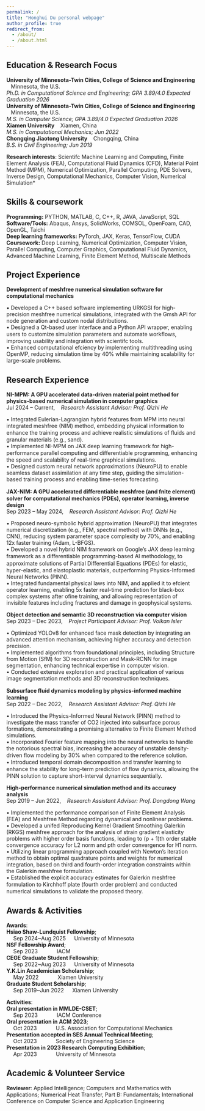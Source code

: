 ```yaml
---
permalink: /
title: "Honghui Du personal webpage"
author_profile: true
redirect_from: 
  - /about/
  - /about.html
---
```



Education & Research Focus
------
**University of Minnesota-Twin Cities, College of Science and Engineering** &nbsp;&nbsp; Minnesota, the U.S. <br>
*Ph.D. in Computational Science and Engineering; GPA 3.89/4.0 	Expected Graduation 2026* <br>
**University of Minnesota-Twin Cities, College of Science and Engineering** &nbsp;&nbsp; Minnesota, the U.S. <br>
*M.S. in Computer Science; GPA 3.89/4.0 	Expected Graduation 2026* <br>
**Xiamen University** &nbsp;&nbsp; Xiamen, China <br>
*M.S. in Computational Mechanics; 	Jun 2022* <br>
**Chongqing Jiaotong University** &nbsp;&nbsp; Chongqing, China <br>
*B.S. in Civil Engineering; 	Jun 2019* 

**Research interests**: Scientifc Machine Learning and Computing, Finite Element Analysis (FEA), Computational Fluid Dynamics (CFD), Material Point Method (MPM), Numerical Optimization, Parallel Computing, PDE Solvers, Inverse Design, Computational Mechanics, Computer Vision, Numerical Simulation* 

Skills & coursework
------
**Programming:** PYTHON, MATLAB, C, C++, R, JAVA, JavaScript, SQL <br>
**Software/Tools:** Abaqus, Ansys, SolidWorks, COMSOL, OpenFoam, CAD, OpenGL, Taichi <br>
**Deep learning frameworks:** PyTorch, JAX, Keras, TensorFlow, CUDA <br>
**Coursework:** Deep Learning, Numerical Optimization, Computer Vision, Parallel Computing, Computer Graphics, Computational Fluid Dynamics, Advanced Machine Learning, Finite Element Method, Multiscale Methods <br>

Project Experience
------
**Development of meshfree numerical simulation software for computational mechanics** 

• Developed a C++ based software implementing URKGSI for high-precision meshfree numerical simulations, integrated with the Gmsh API for node generation and custom nodal distributions. <br>
• Designed a Qt-based user interface and a Python API wrapper, enabling users to customize simulation parameters and automate workﬂows, improving usability and integration with scientifc tools. <br>
• Enhanced computational efciency by implementing multithreading using OpenMP, reducing simulation time by 40% while maintaining scalability for large-scale problems. <br>

Research Experience
------
**NI-MPM: A GPU accelerated data-driven material point method for physics-based numerical simulation in computer graphics** <br>
Jul 2024 – Current, &nbsp;&nbsp; *Research Assistant Advisor: Prof. Qizhi He* 

• Integrated Eulerian-Lagrangian hybrid features from MPM into neural integrated meshfree (NIM) method, embedding physical information to enhance the training process and achieve realistic simulations of ﬂuids and granular materials (e.g., sand). <br>
• Implemented NI-MPM on JAX deep learning framework for high-performance parallel computing and diﬀerentiable programming, enhancing the speed and scalability of real-time graphical simulations. <br>
• Designed custom neural network approximations (NeuroPU) to enable seamless dataset assimilation at any time step, guiding the simulation-based training process and enabling time-series forecasting. 

**JAX-NIM: A GPU accelerated diﬀerentiable meshfree (and fnite element) solver for computational mechanics (PDEs), operator learning, inverse design** <br>
Sep 2023 – May 2024, &nbsp;&nbsp; *Research Assistant Advisor: Prof. Qizhi He* 

• Proposed neuro-symbolic hybrid approximation (NeuroPU) that integrates numerical discretization (e.g., FEM, spectral method) with DNNs (e.g., CNN), reducing system parameter space complexity by 70%, and enabling 12x faster training (Adam, L-BFGS). <br>
• Developed a novel hybrid NIM framework on Google’s JAX deep learning framework as a diﬀerentiable programming-based AI methodology, to approximate solutions of Partial Diﬀerential Equations (PDEs) for elastic, hyper-elastic, and elastoplastic materials, outperforming Physics-Informed Neural Networks (PINN). <br>
• Integrated fundamental physical laws into NIM, and applied it to efcient operator learning, enabling 5x faster real-time prediction for black-box complex systems after ofine training, and allowing representation of invisible features including fractures and damage in geophysical systems. 

**Object detection and semantic 3D reconstruction via computer vision** <br> 
Sep 2023 – Dec 2023, &nbsp;&nbsp; *Project Participant Advisor: Prof. Volkan Isler* 

• Optimized YOLOv8 for enhanced face mask detection by integrating an advanced attention mechanism, achieving higher accuracy and detection precision. <br>
• Implemented algorithms from foundational principles, including Structure from Motion (SfM) for 3D reconstruction and Mask-RCNN for image segmentation, enhancing technical expertise in computer vision. <br>
• Conducted extensive exploration and practical application of various image segmentation methods and 3D reconstruction techniques.

**Subsurface ﬂuid dynamics modeling by physics-informed machine learning** <br> 
Sep 2022 – Dec 2022, &nbsp;&nbsp; *Research Assistant Advisor: Prof. Qizhi He* 

• Introduced the Physics-Informed Neural Network (PINN) method to investigate the mass transfer of CO2 injected into subsurface porous formations, demonstrating a promising alternative to Finite Element Method simulations. <br>
• Incorporated Fourier feature mapping into the neural networks to handle the notorious spectral bias, increasing the accuracy of unstable density-driven ﬂow modeling by 30% when compared to the reference solution. <br>
• Introduced temporal domain decomposition and transfer learning to enhance the stability for long-term prediction of ﬂow dynamics, allowing the PINN solution to capture short-interval dynamics sequentially. <br>

**High-performance numerical simulation method and its accuracy analysis** <br>
Sep 2019 – Jun 2022, &nbsp;&nbsp; *Research Assistant Advisor: Prof. Dongdong Wang* 

• Implemented the performance comparison of Finite Element Analysis (FEA) and Meshfree Method regarding dynamical and nonlinear problems. <br>
• Developed a unifed Reproducing Kernel Gradient Smoothing Galerkin (RKGS) meshfree approach for the analysis of strain gradient elasticity problems with higher order basis functions, leading to (p + 1)th order stable convergence accuracy for L2 norm and pth order convergence for H1 norm. <br>
• Utilizing linear programming approach coupled with Newton’s iteration method to obtain optimal quadrature points and weights for numerical integration, based on third and fourth-order integration constraints within the Galerkin meshfree formulation. <br>
• Established the explicit accuracy estimates for Galerkin meshfree formulation to Kirchhoﬀ plate (fourth order problem) and conducted numerical simulations to validate the proposed theory.

Awards & Activities
------
**Awards**: <br>
**Hsiao Shaw-Lundquist Fellowship**; <br>
 &emsp; Sep 2024~Aug 2025 &emsp; University of Minnesota <br>
**NSF Fellowship Award**; <br>
 &emsp; Sep 2023 &emsp;&emsp;&emsp; IACM <br>
**CEGE Graduate Student Fellowship**; <br>
 &emsp; Sep 2022~Aug 2023 &emsp; University of Minnesota <br>
**Y.K.Lin Academician Scholarship**; <br>
 &emsp; May 2022 &emsp;&emsp;&emsp; Xiamen University <br>
**Graduate Student Scholarship**; <br>
 &emsp; Sep 2019~Jun 2022 &emsp; Xiamen University 

**Activities**: <br>
**Oral presentation in MMLDE-CSET**; <br>
 &emsp; Sep 2023 &emsp;&emsp;&emsp; IACM Conference <br>
**Oral presentation in ACM 2023**; <br>
 &emsp; Oct 2023 &emsp;&emsp;&emsp; U.S. Association for Computational Mechanics <br>
**Presentation accepted in SES Annual Technical Meeting**; <br>
 &emsp; Oct 2023 &emsp;&emsp;&emsp; Society of Engineering Science <br>
**Presentation in 2023 Research Computing Exhibition**; <br>
 &emsp; Apr 2023 &emsp;&emsp;&emsp; University of Minnesota 

Academic & Volunteer Service
------
**Reviewer**: Applied Intelligence; Computers and Mathematics with Applications; Numerical Heat Transfer, Part B: Fundamentals; International Conference on Computer Science and Application Engineering
